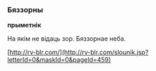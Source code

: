 ### Бяззорны
**прыметнік**

На якім не відаць зор. Бяззорнае неба.

<a rel="author">[http://rv-blr.com/](http://rv-blr.com/slounik.jsp?letterId=0&maskId=0&pageId=459)</a>
